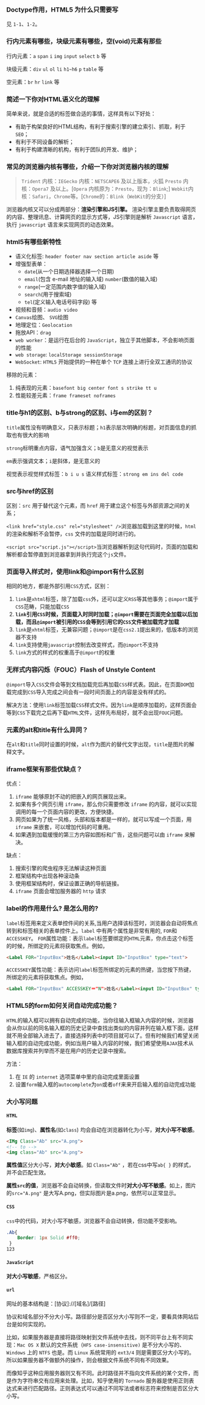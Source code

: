 ### **Doctype作用，HTML5 为什么只需要写 <!DOCTYPE HTML>**

见 `1-1`、`1-2`。

### 行内元素有哪些，块级元素有哪些，空(void)元素有那些

行内元素：`a` `span` `i` `img` `input` `select` `b` 等

块级元素：`div` `ul` `ol` `li` `h1~h6` `p` `table` 等

空元素：`br` `hr` `link` 等

### 简述一下你对HTML语义化的理解

简单来说，就是合适的标签做合适的事情，这样具有以下好处：

+ 有助于构架良好的HTML结构，有利于搜索引擎的建立索引、抓取，利于`SEO`；
+ 有利于不同设备的解析；
+ 有利于构建清晰的机构，有利于团队的开发、维护；

### 常见的浏览器内核有哪些，介绍一下你对浏览器内核的理解

> `Trident` 内核：`IEGecko` 内核：`NETSCAPE6` 及以上版本，火狐
> `Presto` 内核：`Opera7` 及以上。[`Opera` 内核原为：`Presto`，现为：`Blink`;]
> `Webkit`内核：`Safari`，`Chrome`等。[`Chrome`的：`Blink`（`WebKit`的分支）]

浏览器内核又可以分成两部分：**渲染引擎和JS引擎。** 渲染引擎主要负责取得网页的内容、整理讯息、计算网页的显示方式等，JS引擎则是解析 `Javascript` 语言，执行 `javascript` 语言来实现网页的动态效果。

### html5有哪些新特性

+ 语义化标签: `header footer nav section article aside` 等
+ 增强型表单：
  + `date`(从一个日期选择器选择一个日期)
  +  `email`(包含 e-mail 地址的输入域) `number`(数值的输入域)
  +  `range`(一定范围内数字值的输入域)
  +  `search`(用于搜索域)
  +  `tel`(定义输入电话号码字段) 等
+ 视频和音频：`audio video`
+ `Canvas`绘图、 `SVG`绘图
+ 地理定位：`Geolocation`
+ 拖放API：`drag`
+ `web worker`：是运行在后台的 `JavaScript`，独立于其他脚本，不会影响页面的性能
+ `web storage`: `localStorage sessionStorage`
+ `WebSocket`: `HTML5` 开始提供的一种在单个 `TCP` 连接上进行全双工通讯的协议

移除的元素：

1. 纯表现的元素：`basefont big center font s strike tt u`
2. 性能较差元素：`frame frameset noframes`

### **title与h1的区别、b与strong的区别、i与em的区别？**

`title`属性没有明确意义，只表示标题；`h1`表示层次明确的标题，对页面信息的抓取也有很大的影响

`strong`标明重点内容，语气加强含义；`b`是无意义的视觉表示

`em`表示强调文本；`i`是斜体，是无意义的

视觉表示视觉样式标签：`b i u s`
语义样式标签：`strong em ins del code`

### src与href的区别

区别：`src` 用于替代这个元素，而 `href` 用于建立这个标签与外部资源之间的关系；

`<link href="style.css" rel="stylesheet" />`浏览器加载到这里的时候，`html` 的渲染和解析不会暂停，`css` 文件的加载是同时进行的。

`<script src="script.js"></script>`当浏览器解析到这句代码时，页面的加载和解析都会暂停直到浏览器拿到并执行完这个`js`文件。

### 页面导入样式时，使用link和@import有什么区别

相同的地方，都是外部引用`CSS`方式，区别：

1. `link`是`xhtml`标签，除了加载`css`外，还可以定义`RSS`等其他事务；`@import`属于`CSS`范畴，只能加载`CSS`
2. **`link`引用`CSS`时候，页面载入时同时加载；`@import`需要在页面完全加载以后加载，而且`@import`被引用的`CSS`会等到引用它的`CSS`文件被加载完才加载**
3. `link`是`xhtml`标签，无兼容问题；`@import`是在`css2.1`提出来的，低版本的浏览器不支持
4. `link`支持使用`javascript`控制去改变样式，而`@import`不支持
5. `link`方式的样式的权重高于`@import`的权重

### **无样式内容闪烁（FOUC）Flash of Unstyle Content**

`@import`导入`CSS`文件会等到文档加载完后再加载`CSS`样式表。因此，在页面`DOM`加载完成到`CSS`导入完成之间会有一段时间页面上的内容是没有样式的。

解决方法：使用`link`标签加载`CSS`样式文件。因为`link`是顺序加载的，这样页面会等到`CSS`下载完之后再下载`HTML`文件，这样先布局好，就不会出现`FOUC`问题。

### 元素的alt和title有什么异同？

在`alt`和`title`同时设置的时候，`alt`作为图片的替代文字出现，`title`是图片的解释文字。

###  iframe框架有那些优缺点？

优点：

1. `iframe` 能够原封不动的把嵌入的网页展现出来。
2. 如果有多个网页引用 `iframe`，那么你只需要修改 `iframe` 的内容，就可以实现调用的每一个页面内容的更改，方便快捷。
3. 网页如果为了统一风格，头部和版本都是一样的，就可以写成一个页面，用 `iframe` 来嵌套，可以增加代码的可重用。
4. 如果遇到加载缓慢的第三方内容如图标和广告，这些问题可以由 `iframe` 来解决。

缺点：

1. 搜索引擎的爬虫程序无法解读这种页面
2. 框架结构中出现各种滚动条
3. 使用框架结构时，保证设置正确的导航链接。
4. `iframe` 页面会增加服务器的 `http` 请求

### label的作用是什么? 是怎么用的?

`label`标签用来定义表单控件间的关系,当用户选择该标签时，浏览器会自动将焦点转到和标签相关的表单控件上。`label` 中有两个属性是非常有用的, `FOR`和`ACCESSKEY`。
`FOR`属性功能：表示`label`标签要绑定的`HTML`元素，你点击这个标签的时候，所绑定的元素将获取焦点。例如，

```html
<Label FOR="InputBox">姓名</Label><input ID="InputBox" type="text"> 
```

`ACCESSKEY`属性功能：表示访问`label`标签所绑定的元素的热键，当您按下热键，所绑定的元素将获取焦点。例如，

```html
<Label FOR="InputBox" ACCESSKEY＝"N">姓名</Label><input ID="InputBox" type="text">
```

### HTML5的form如何关闭自动完成功能？

`HTML`的输入框可以拥有自动完成的功能，当你往输入框输入内容的时候，浏览器会从你以前的同名输入框的历史记录中查找出类似的内容并列在输入框下面，这样就不用全部输入进去了，直接选择列表中的项目就可以了。但有时候我们希望关闭输入框的自动完成功能，例如当用户输入内容的时候，我们希望使用`AJAX`技术从数据库搜索并列举而不是在用户的历史记录中搜索。

方法：

1. 在 `IE` 的 `internet` 选项菜单中里的自动完成里面设置
2. 设置`form`输入框的`autocomplete`为`on`或者`off`来来开启输入框的自动完成功能

### 大小写问题

#### `HTML`

**标签**(如`img`)、**属性名**(如`class`) 均会自动在浏览器转化为小写，**对大小写不敏感**。

```html
<IMg Class="Ab" src="A.png">
<!-- to -->
<img class="Ab" src="A.png">
```

**属性值**区分大小写，**对大小敏感**。如 `Class="Ab"` ，若在css中写`ab{ }` 的样式，并不会匹配生效。

**属性`src`的值**，浏览器不会自动转换，但读取文件时**对大小写不敏感**。如上，图片的`src="A.png"` 是大写A.png，但实际图片是a.png，依然可以正常显示。

#### `CSS`

`css`中的代码，对大小写不敏感，浏览器不会自动转换，但功能不受影响。

```css
.Ab{
    Border: 1px Solid #ff0;
 } 
123
```

#### `JavaScript`

**对大小写敏感**，严格区分。

#### `url`

网址的基本结构是：[协议]://[域名]/[路径]

协议和域名部分不分大小写。路径部分是否区分大小写则不一定，要看具体网站后台是如何实现的。

比如，如果服务器是直接将路径映射到文件系统中去找，则不同平台上有不同实现：`Mac OS X` 默认的文件系统（`HFS case-insensitive)` 是不分大小写的、`Windows` 上的 `NTFS` 也是。而 `Linux` 系统常用的 `ext3/4` 则是需要区分大小写的。所以如果服务器不做额外的操作，则会根据文件系统不同有不同效果。

而像知乎这种应用服务器则又有不同。此时路径并不指向文件系统的某个文件，而是作为字符串交有应用来处理。比如，知乎使用的 `Tornado` 服务器是使用正则表达式来进行匹配路径。正则表达式可以通过不同写法或者标志符来控制是否区分大小写。